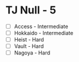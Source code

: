 # TJ Null - 5 
- [ ] Access - Intermediate
- [ ] Hokkaido - Intermediate
- [ ] Heist - Hard
- [ ] Vault - Hard
- [ ] Nagoya - Hard